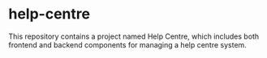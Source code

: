 # help-centre
This repository contains a project named Help Centre, which includes both frontend and backend components for managing a help centre system. 

